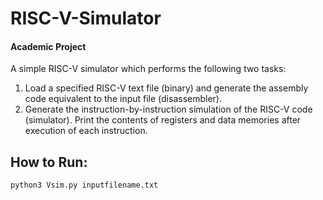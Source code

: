 # RISC-V-Simulator
#### Academic Project

A simple RISC-V simulator which performs the following two tasks:
1. Load a specified RISC-V text file (binary) and generate the assembly code equivalent to the input file (disassembler).
2. Generate the instruction-by-instruction simulation of the RISC-V code (simulator). Print the contents of registers and data memories after execution of each instruction.

## How to Run:
```sh
python3 Vsim.py inputfilename.txt
```
